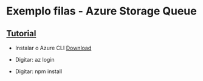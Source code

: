 # Exemplo filas - Azure Storage Queue

## [Tutorial](https://learn.microsoft.com/en-us/azure/storage/queues/storage-quickstart-queues-nodejs?tabs=passwordless%2Croles-azure-portal%2Cenvironment-variable-windows%2Csign-in-azure-cli)

- Instalar o Azure CLI [Download](https://learn.microsoft.com/en-us/cli/azure/install-azure-cli-windows?tabs=azure-cli)

- Digitar: az login 

- Digitar: npm install
